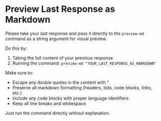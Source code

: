 # Preview Last Response as Markdown

Please take your last response and pass it directly to the `preview-md` command as a string argument for visual preview.

Do this by:
1. Taking the full content of your previous response
2. Running the command: `preview-md "YOUR_LAST_RESPONSE_AS_MARKDOWN"`

Make sure to:
- Escape any double quotes in the content with \"
- Preserve all markdown formatting (headers, lists, code blocks, links, etc.)
- Include any code blocks with proper language identifiers
- Keep all line breaks and whitespace

Just run the command directly without explanation.